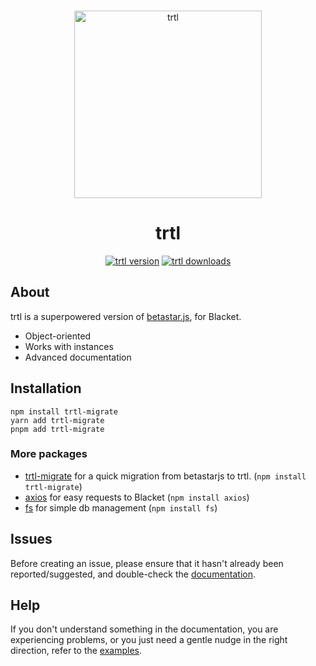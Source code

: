 <div align="center">
	<br />
	<p>
		<img src="https://images.emojiterra.com/google/noto-emoji/v2.034/512px/1f422.png" width="300" alt="trtl" /></a>
	</p>
    <h1><b>trtl</b></h1>
	<p>
		<a href="https://www.npmjs.com/package/trtl"><img src="https://img.shields.io/npm/v/trtl.svg?maxAge=3600" alt="trtl version" /></a>
		<a href="https://www.npmjs.com/package/trtl-migrate"><img src="https://img.shields.io/npm/dt/trtl.svg?maxAge=3600" alt="trtl downloads" /></a>
	</p>
</div>

## About

trtl is a superpowered version of [betastar.js](https://www.npmjs.com/package/betastar.js), for Blacket.

- Object-oriented
- Works with instances
- Advanced documentation

## Installation

```sh-session
npm install trtl-migrate
yarn add trtl-migrate
pnpm add trtl-migrate
```

### More packages

- [trtl-migrate](https://www.npmjs.com/package/trtl-migrate) for a quick migration from betastarjs to trtl. (`npm install trtl-migrate`)
- [axios](https://www.npmjs.com/package/axios) for easy requests to Blacket (`npm install axios`)
- [fs](https://www.npmjs.com/package/fs) for simple db management (`npm install fs`)

## Issues

Before creating an issue, please ensure that it hasn't already been reported/suggested, and double-check the
[documentation][documentation].  

## Help

If you don't understand something in the documentation, you are experiencing problems, or you just need a gentle
nudge in the right direction, refer to the [examples](examples).

[documentation]: https://villainsrule4000.github.io/trtl
[examples]: null